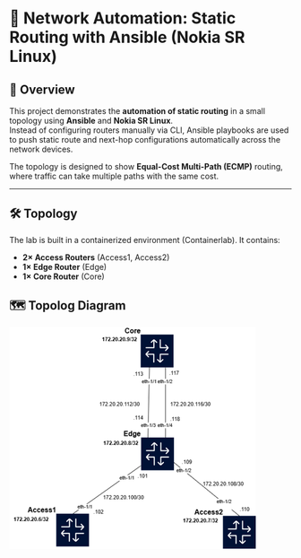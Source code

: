 # 🔀 Network Automation: Static Routing with Ansible (Nokia SR Linux)

## 📖 Overview
This project demonstrates the **automation of static routing** in a small topology using **Ansible** and **Nokia SR Linux**.  
Instead of configuring routers manually via CLI, Ansible playbooks are used to push static route and next-hop configurations automatically across the network devices.

The topology is designed to show **Equal-Cost Multi-Path (ECMP)** routing, where traffic can take multiple paths with the same cost.

---

## 🛠️ Topology
The lab is built in a containerized environment (Containerlab). It contains:

- **2× Access Routers** (Access1, Access2)  
- **1× Edge Router** (Edge)  
- **1× Core Router** (Core)

## 🗺️ Topolog Diagram

![Network Topology](./images/SRTopology.png)
  


